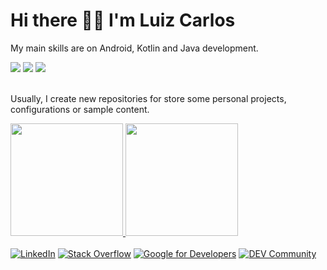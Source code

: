 # Hi there 🙋‍♂️ I'm Luiz Carlos

My main skills are on Android, Kotlin and Java development. </br> 

<div>
  <img src="https://img.shields.io/badge/Android-3DDC84?style=for-the-badge&logo=android&logoColor=white" />
  <img src="https://img.shields.io/badge/Java-ED8B00?style=for-the-badge&logo=java&logoColor=white" />
  <img src="https://img.shields.io/badge/Kotlin-0095D5?&style=for-the-badge&logo=kotlin&logoColor=white" />
</div>
</br> 

<!--[my Medium profile](https://medium.com/@luizvaldeco) -->

Usually, I create new repositories for store some personal projects, configurations or sample content. 

<div>
  <a href="https://github.com/lcarlosilva">
    <img height="180em" src="https://github-readme-stats.vercel.app/api/top-langs/?username=lcarlosilva&layout=compact&theme=maroongold" />
    <img height="180em" src="https://github-readme-stats.vercel.app/api?username=lcarlosilva&show_icons=true&theme=maroongold" />
  </a>
</div>

<!-- Feel free to explore and re-use any of my projects :wink: -->
</br>

<div align=left>
        <a href="https://www.linkedin.com/in/luiz-carlos-bb788b52/"><img src="https://img.shields.io/badge/Linkedin-0077b5?style=flat&logo=linkedin" alt="LinkedIn" /></a>
        <a href="https://stackoverflow.com/users/3962316/valdeco"><img src="https://img.shields.io/badge/Stack Overflow-f48024?style=flat&logo=stackoverflow&logoColor=white" alt="Stack Overflow" /></a>
        <a href="https://g.dev/luizcarlosarruda"><img src="https://img.shields.io/badge/Google_Developer-green?logo=google&logoColor=white" alt="Google for Developers"/></a>
        <a href="https://dev.to/lcarlosilva"><img src="https://img.shields.io/badge/DEV_Community-black?style=flat&logo=resized_logo_UQww2soKuUsjaOGNB38o" alt="DEV Community"/></a>
  <!--<a href="mailto:<ADD-EMAIL>"><img src="https://img.shields.io/badge/Mail-Gmail-red" alt="Gmail" /></a> -->
</div>

<!--
**lcarlosilva/lcarlosilva** is a ✨ _special_ ✨ repository because its `README.md` (this file) appears on your GitHub profile.

Here are some ideas to get you started:

- 🔭 I’m currently working on ...
- 🌱 I’m currently learning ...
- 👯 I’m looking to collaborate on ...
- 🤔 I’m looking for help with ...
- 💬 Ask me about ...
- 📫 How to reach me: ...
- 😄 Pronouns: ...
- ⚡ Fun fact: ...
-->

